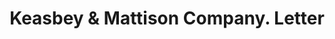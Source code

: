 ---
doi: 10.7916/D8J68V1W
date_other: '1918'
date_other_textual: '1918'
form: correspondence
genre:
- Letters (correspondence)
name:
- Keasbey & Mattison Company
object_in_context_url: https://biggert.cul.columbia.edu/items/view/ave_biggert_01352
subject_hierarchical_geographic:
- Ambler, Pennsylvania, United States
subject_name:
- Keasbey & Mattison Company
title: Keasbey & Mattison Company. Letter
sort_title: Keasbey & Mattison Company. Letter
call_number: ave_biggert_01352
coordinates:
- 40.155,-75.22027777777778
pid: ave_biggert_01352
identifiers: ave_biggert_01352
thumbnail: https://derivativo-2.library.columbia.edu/iiif/2/ldpd:344543/full/!256,256/0/native.jpg
permalink: /biggert/ave_biggert_01352/
layout: iiif-image-page
---